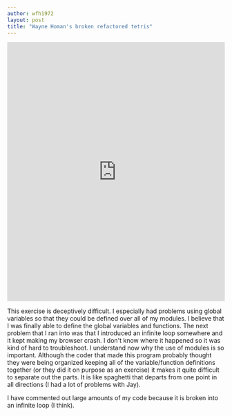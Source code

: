 ```yaml
---
author: wfh1972
layout: post
title: "Wayne Homan's broken refactored tetris"
---
```



<iframe src="https://trinket.io/embed/python/35890baf32" width="100%" height="600" frameborder="0" marginwidth="0" marginheight="0" allowfullscreen></iframe>


This exercise is deceptively difficult. I especially had problems using global variables so that they could be defined over all of my 
modules. I believe that I was finally able to define the global variables and functions. The next problem that I ran into was that 
I introduced an infinite loop somewhere and it kept making my browser crash. I don't know where it happened so it was kind of hard to 
troubleshoot. I understand now why the use of modules is so important. Although the coder that made this program probably thought they 
were being organized keeping all of the variable/function definitions together (or they did it on purpose as an exercise) it makes it 
quite difficult to separate out the parts. It is like spaghetti that departs from one point in all directions (I had a lot of problems
with Jay). 

I have commented out large amounts of my code because it is broken into an infinite loop (I think).
